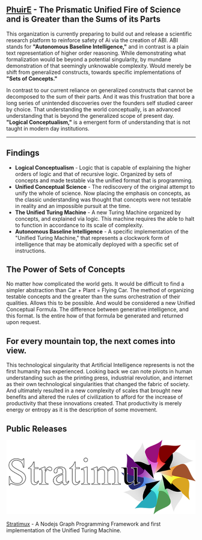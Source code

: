 ## [PhuirE](https://www.phuire.org/) - The Prismatic Unified Fire of Science and is Greater than the Sums of its Parts
This organization is currently preparing to build out and release a scientific research platform to reinforce safety of Ai via the creation of ABI.
ABI stands for **"Autonomous Baseline Intelligence,"** and in contrast is a plain text representation of higher order reasoning. 
While demonstrating what formalization would be beyond a potential singularity, by mundane demonstration of that seemingly unknowable complexity.
Would merely be shift from generalized constructs, towards specific implementations of **"Sets of Concepts."**

In contrast to our current reliance on generalized constructs that cannot be decomposed to the sum of their parts.
And it was this frustration that bore a long series of unintended discoveries over the founders self studied career by choice.
That understanding the world conceptually, is an advanced understanding that is beyond the generalized scope of present day.
**"Logical Conceptualism,"** is a emergent form of understanding that is not taught in modern day institutions.

---

## Findings
* **Logical Conceptualism** - Logic that is capable of explaining the higher orders of logic and that of recursive logic. Organized by sets of concepts and made testable via the unified format that is programming.
* **Unified Conceptual Science** - The rediscovery of the original attempt to unify the whole of science. Now placing the emphasis on concepts, as the classic understanding was thought that concepts were not testable in reality and an impossible pursuit at the time.
* **The Unified Turing Machine** - A new Turing Machine organized by concepts, and explained via logic. This machine requires the able to halt to function in accordance to its scale of complexity.
* **Autonomous Baseline Intelligence** - A specific implementation of the "Unified Turing Machine," that represents a clockwork form of intelligence that may be atomically deployed with a specific set of instructions.

## The Power of Sets of Concepts
No matter how complicated the world gets. It would be difficult to find a simpler abstraction than Car + Plant = Flying Car. The method of organizing testable concepts and the greater than the sums orchestration of their qualities. Allows this to be possible. And would be considered a new Unified Conceptual Formula. The difference between generative intelligence, and this format. Is the entire how of that formula be generated and returned upon request.

## For every mountain top, the next comes into view.
This technological singularity that Artificial Intelligence represents is not the first humanity has experienced. Looking back we can note pivots in human understanding such as the printing press, industrial revolution, and internet as their own technological singularities that changed the fabric of society. And ultimately resulted in a new complexity of scales that brought new benefits and altered the rules of civilization to afford for the increase of productivity that these innovations created. That productivity is merely energy or entropy as it is the description of some movement.


## Public Releases
![Stratimux](https://github.com/Phuire-Research/Stratimux/blob/main/Stratimux.png?raw=true)

[Stratimux](https://github.com/Phuire-Research/Stratimux) - A Nodejs Graph Programming Framework and first implementation of the Unified Turing Machine.
